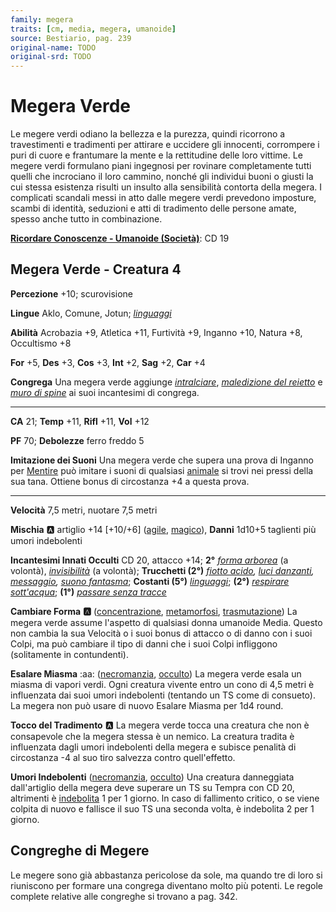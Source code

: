 ```yaml
---
family: megera
traits: [cm, media, megera, umanoide]
source: Bestiario, pag. 239
original-name: TODO
original-srd: TODO
---
```


# Megera Verde

Le megere verdi odiano la bellezza e la purezza, quindi ricorrono a travestimenti e tradimenti per attirare e uccidere gli innocenti, corrompere i puri di cuore e frantumare la mente e la rettitudine delle loro vittime. Le megere verdi formulano piani ingegnosi per rovinare completamente tutti quelli che incrociano il loro cammino, nonché gli individui buoni o giusti la cui stessa esistenza risulti un insulto alla sensibilità contorta della megera. I complicati scandali messi in atto dalle megere verdi prevedono imposture, scambi di identità, seduzioni e atti di tradimento delle persone amate, spesso anche tutto in combinazione.

**[Ricordare Conoscenze - Umanoide (Società)](/azioni/ricordare-conoscenze)**: CD 19

## Megera Verde - Creatura 4

**Percezione** +10; scurovisione

**Lingue** Aklo, Comune, Jotun; *[linguaggi](/incantesimi/linguaggi)*

**Abilità** Acrobazia +9, Atletica +11, Furtività +9, Inganno +10, Natura +8, Occultismo +8

**For** +5, **Des** +3, **Cos** +3, **Int** +2, **Sag** +2, **Car** +4

**Congrega** Una megera verde aggiunge *[intralciare](/incantesimi/intralciare)*, *[maledizione del reietto](/incantesimi/maledizione-del-reietto)* e *[muro di spine](/incantesimi/muro-di-spine)* ai suoi incantesimi di congrega.

***

**CA** 21; **Temp** +11, **Rifl** +11, **Vol** +12

**PF** 70; **Debolezze** ferro freddo 5

**Imitazione dei Suoni** Una megera verde che supera una prova di Inganno per [Mentire](/azioni/mentire) può imitare i suoni di qualsiasi [animale](/tratti/animale) si trovi nei pressi della sua tana. Ottiene bonus di circostanza +4 a questa prova.

***

**Velocità** 7,5 metri, nuotare 7,5 metri

**Mischia** :a: artiglio +14 \[+10/+6] ([agile](/tratti/agile), [magico](/tratti/magico)), **Danni** 1d10+5 taglienti più umori indebolenti

**Incantesimi Innati Occulti** CD 20, attacco +14; **2°** *[forma arborea](/incantesimi/forma-arborea)* (a volontà), *[invisibilità](/incantesimi/invisibilita)* (a volontà); **Trucchetti (2°)** *[fiotto acido](/incantesimi/fiotto-acido), [luci danzanti](/incantesimi/luci-danzanti), [messaggio](/incantesimi/messaggio), [suono fantasma](/incantesimi/suono-fantasma)*; **Costanti (5°)** *[linguaggi](/incantesimi/linguaggi)*; **(2°)** *[respirare sott'acqua](/incantesimi/respirare-sottacqua)*; **(1°)** *[passare senza tracce](/incantesimi/passare-senza-tracce)*

**Cambiare Forma** **:a:** ([concentrazione](/tratti/concentrazione), [metamorfosi](/tratti/metamorfosi), [trasmutazione](/tratti/trasmutazione)) La megera verde assume l'aspetto di qualsiasi donna umanoide Media. Questo non cambia la sua Velocità o i suoi bonus di attacco o di danno con i suoi Colpi, ma può cambiare il tipo di danni che i suoi Colpi infliggono (solitamente in contundenti).

**Esalare Miasma** :aa: ([necromanzia](/tratti/necromanzia), [occulto](/tratti/occulto)) La megera verde esala un miasma di vapori verdi. Ogni creatura vivente entro un cono di 4,5 metri è influenzata dai suoi umori indebolenti (tentando un TS come di consueto). La megera non può usare di nuovo Esalare Miasma per 1d4 round.

**Tocco del Tradimento** :a: La megera verde tocca una creatura che non è consapevole che la megera stessa è un nemico. La creatura tradita è influenzata dagli umori indebolenti della megera e subisce penalità di circostanza -4 al suo tiro salvezza contro quell'effetto.

**Umori Indebolenti** ([necromanzia](/tratti/necromanzia), [occulto](/tratti/occulto)) Una creatura danneggiata dall'artiglio della megera deve superare un TS su Tempra con CD 20, altrimenti è [indebolita](/condizioni/indebolito) 1 per 1 giorno. ln caso di fallimento critico, o se viene colpita di nuovo e fallisce il suo TS una seconda volta, è indebolita 2 per 1 giorno.

## **Congreghe di Megere**

Le megere sono già abbastanza pericolose da sole, ma quando tre di loro si riuniscono per formare una congrega diventano molto più potenti. Le regole complete relative alle congreghe si trovano a pag. 342.
